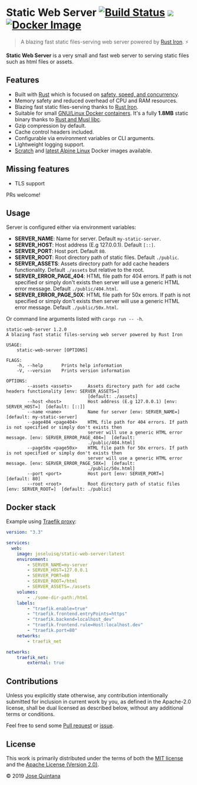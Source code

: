 # Static Web Server [![Build Status](https://travis-ci.com/joseluisq/static-web-server.svg?branch=master)](https://travis-ci.com/joseluisq/static-web-server) [![](https://images.microbadger.com/badges/image/joseluisq/static-web-server.svg)](https://microbadger.com/images/joseluisq/static-web-server "Get your own image badge on microbadger.com") [![Docker Image](https://img.shields.io/docker/pulls/joseluisq/static-web-server.svg)](https://hub.docker.com/r/joseluisq/static-web-server/)

> A blazing fast static files-serving web server powered by [Rust Iron](https://github.com/iron/iron). :zap:

**Static Web Server** is a very small and fast web server to serving static files such as html files or assets.

## Features

- Built with [Rust](https://rust-lang.org) which is focused on [safety, speed, and concurrency](https://kornel.ski/rust-c-speed).
- Memory safety and reduced overhead of CPU and RAM resources.
- Blazing fast static files-serving thanks to [Rust Iron](https://github.com/iron/iron).
- Suitable for small [GNU/Linux Docker containers](https://hub.docker.com/r/joseluisq/static-web-server). It's a fully __1.8MB__ static binary thanks to [Rust and Musl libc](https://doc.rust-lang.org/edition-guide/rust-2018/platform-and-target-support/musl-support-for-fully-static-binaries.html).
- Gzip compression by default.
- Cache control headers included.
- Configurable via environment variables or CLI arguments.
- Lightweight logging support.
- [Scratch](https://hub.docker.com/_/scratch) and [latest Alpine Linux](https://hub.docker.com/_/alpine) Docker images available.

## Missing features

- TLS support

PRs welcome!

## Usage

Server is configured either via environment variables:

- **SERVER_NAME**: Name for server. Default `my-static-server`.
- **SERVER_HOST**: Host address (E.g 127.0.0.1). Default `[::]`.
- **SERVER_PORT**: Host port. Default `80`.
- **SERVER_ROOT**: Root directory path of static files. Default `./public`.
- **SERVER_ASSETS**: Assets directory path for add cache headers functionality. Default `./assets` but relative to the root.
- **SERVER_ERROR_PAGE_404**: HTML file path for 404 errors. If path is not specified or simply don't exists then server will use a generic HTML error message. Default `./public/404.html`.
- **SERVER_ERROR_PAGE_50X**: HTML file path for 50x errors. If path is not specified or simply don't exists then server will use a generic HTML error message. Default `./public/50x.html`.

Or command line arguments listed with `cargo run -- -h`.

```
static-web-server 1.2.0
A blazing fast static files-serving web server powered by Rust Iron

USAGE:
    static-web-server [OPTIONS]

FLAGS:
    -h, --help       Prints help information
    -V, --version    Prints version information

OPTIONS:
        --assets <assets>      Assets directory path for add cache headers functionality [env: SERVER_ASSETS=]
                               [default: ./assets]
        --host <host>          Host address (E.g 127.0.0.1) [env: SERVER_HOST=]  [default: [::]]
        --name <name>          Name for server [env: SERVER_NAME=]  [default: my-static-server]
        --page404 <page404>    HTML file path for 404 errors. If path is not specified or simply don't exists then
                               server will use a generic HTML error message. [env: SERVER_ERROR_PAGE_404=]  [default:
                               ./public/404.html]
        --page50x <page50x>    HTML file path for 50x errors. If path is not specified or simply don't exists then
                               server will use a generic HTML error message. [env: SERVER_ERROR_PAGE_50X=]  [default:
                               ./public/50x.html]
        --port <port>          Host port [env: SERVER_PORT=]  [default: 80]
        --root <root>          Root directory path of static files [env: SERVER_ROOT=]  [default: ./public]
```

## Docker stack

Example using [Traefik proxy](https://traefik.io/):

```yaml
version: "3.3"

services:
  web:
    image: joseluisq/static-web-server:latest
    environment:
        - SERVER_NAME=my-server
        - SERVER_HOST=127.0.0.1
        - SERVER_PORT=80
        - SERVER_ROOT=/html
        - SERVER_ASSETS=./assets
    volumes:
        - ./some-dir-path:/html
    labels:
        - "traefik.enable=true"
        - "traefik.frontend.entryPoints=https"
        - "traefik.backend=localhost_dev"
        - "traefik.frontend.rule=Host:localhost.dev"
        - "traefik.port=80"
    networks:
        - traefik_net

networks:
    traefik_net:
        external: true
```

## Contributions

Unless you explicitly state otherwise, any contribution intentionally submitted for inclusion in current work by you, as defined in the Apache-2.0 license, shall be dual licensed as described below, without any additional terms or conditions.

Feel free to send some [Pull request](https://github.com/joseluisq/static-web-server/pulls) or [issue](https://github.com/joseluisq/static-web-server/issues).

## License

This work is primarily distributed under the terms of both the [MIT license](LICENSE-MIT) and the [Apache License (Version 2.0)](LICENSE-APACHE).

© 2019 [Jose Quintana](https://git.io/joseluisq)
